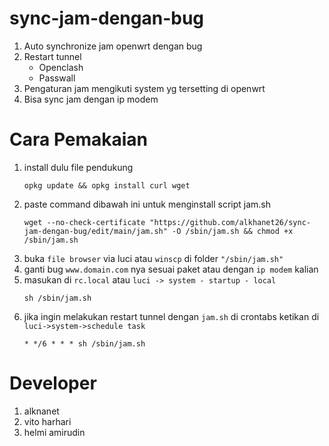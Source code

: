 # sync-jam-dengan-bug
1. Auto synchronize jam openwrt dengan bug
2. Restart tunnel
   - Openclash
   - Passwall
3. Pengaturan jam mengikuti system yg tersetting di openwrt
4. Bisa sync jam dengan ip modem
# Cara Pemakaian
1. install dulu file pendukung
   ```
   opkg update && opkg install curl wget
   ```
2. paste command dibawah ini untuk menginstall script jam.sh
   ```
   wget --no-check-certificate "https://github.com/alkhanet26/sync-jam-dengan-bug/edit/main/jam.sh" -O /sbin/jam.sh && chmod +x /sbin/jam.sh
   ```
3. buka ``file browser`` via luci atau ``winscp`` di folder ``"/sbin/jam.sh"``
4. ganti bug ``www.domain.com`` nya sesuai paket atau dengan ``ip modem`` kalian
5. masukan di ``rc.local`` atau ``luci -> system - startup - local``
   ```
   sh /sbin/jam.sh
   ```
6. jika ingin melakukan restart tunnel dengan ``jam.sh`` di crontabs ketikan di ``luci->system->schedule task``
   ```
   * */6 * * * sh /sbin/jam.sh
   ```
# Developer
1. alknanet
2. vito harhari
3. helmi amirudin
